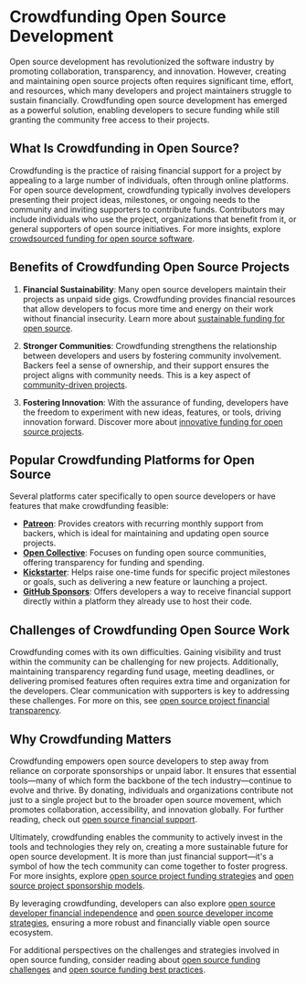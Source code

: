 # Crowdfunding Open Source Development

Open source development has revolutionized the software industry by promoting collaboration, transparency, and innovation. However, creating and maintaining open source projects often requires significant time, effort, and resources, which many developers and project maintainers struggle to sustain financially. Crowdfunding open source development has emerged as a powerful solution, enabling developers to secure funding while still granting the community free access to their projects.

## What Is Crowdfunding in Open Source?

Crowdfunding is the practice of raising financial support for a project by appealing to a large number of individuals, often through online platforms. For open source development, crowdfunding typically involves developers presenting their project ideas, milestones, or ongoing needs to the community and inviting supporters to contribute funds. Contributors may include individuals who use the project, organizations that benefit from it, or general supporters of open source initiatives. For more insights, explore [crowdsourced funding for open source software](https://www.license-token.com/wiki/crowdsourced-funding-for-open-source-software).

## Benefits of Crowdfunding Open Source Projects

1. **Financial Sustainability**: Many open source developers maintain their projects as unpaid side gigs. Crowdfunding provides financial resources that allow developers to focus more time and energy on their work without financial insecurity. Learn more about [sustainable funding for open source](https://www.license-token.com/wiki/sustainable-funding-for-open-source).

2. **Stronger Communities**: Crowdfunding strengthens the relationship between developers and users by fostering community involvement. Backers feel a sense of ownership, and their support ensures the project aligns with community needs. This is a key aspect of [community-driven projects](https://www.license-token.com/wiki/community-driven-projects).

3. **Fostering Innovation**: With the assurance of funding, developers have the freedom to experiment with new ideas, features, or tools, driving innovation forward. Discover more about [innovative funding for open source projects](https://www.license-token.com/wiki/innovative-funding-for-open-source-projects).

## Popular Crowdfunding Platforms for Open Source

Several platforms cater specifically to open source developers or have features that make crowdfunding feasible:

- **[Patreon](https://www.patreon.com/)**: Provides creators with recurring monthly support from backers, which is ideal for maintaining and updating open source projects.
- **[Open Collective](https://opencollective.com/)**: Focuses on funding open source communities, offering transparency for funding and spending.
- **[Kickstarter](https://www.kickstarter.com/)**: Helps raise one-time funds for specific project milestones or goals, such as delivering a new feature or launching a project.
- **[GitHub Sponsors](https://github.com/sponsors)**: Offers developers a way to receive financial support directly within a platform they already use to host their code.

## Challenges of Crowdfunding Open Source Work

Crowdfunding comes with its own difficulties. Gaining visibility and trust within the community can be challenging for new projects. Additionally, maintaining transparency regarding fund usage, meeting deadlines, or delivering promised features often requires extra time and organization for the developers. Clear communication with supporters is key to addressing these challenges. For more on this, see [open source project financial transparency](https://www.license-token.com/wiki/open-source-project-financial-transparency).

## Why Crowdfunding Matters

Crowdfunding empowers open source developers to step away from reliance on corporate sponsorships or unpaid labor. It ensures that essential tools—many of which form the backbone of the tech industry—continue to evolve and thrive. By donating, individuals and organizations contribute not just to a single project but to the broader open source movement, which promotes collaboration, accessibility, and innovation globally. For further reading, check out [open source financial support](https://www.license-token.com/wiki/open-source-financial-support).

Ultimately, crowdfunding enables the community to actively invest in the tools and technologies they rely on, creating a more sustainable future for open source development. It is more than just financial support—it's a symbol of how the tech community can come together to foster progress. For more insights, explore [open source project funding strategies](https://www.license-token.com/wiki/open-source-project-funding-strategies) and [open source project sponsorship models](https://www.license-token.com/wiki/open-source-project-sponsorship-models).

By leveraging crowdfunding, developers can also explore [open source developer financial independence](https://www.license-token.com/wiki/open-source-developer-financial-independence) and [open source developer income strategies](https://www.license-token.com/wiki/open-source-developer-income-strategies), ensuring a more robust and financially viable open source ecosystem.

For additional perspectives on the challenges and strategies involved in open source funding, consider reading about [open source funding challenges](https://www.license-token.com/wiki/open-source-funding-challenges) and [open source funding best practices](https://www.license-token.com/wiki/open-source-funding-best-practices).